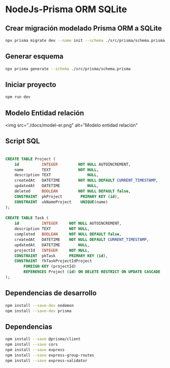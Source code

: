 # NodeJs-Prisma ORM SQLite

## Crear migración modelado Prisma ORM a SQLite

```bash
npx prisma migrate dev --name init --schema ./src/prisma/schema.prisma
```

## Generar esquema

```bash
npx prisma generate --schema ./src/prisma/schema.prisma
```

## Iniciar proyecto

```bash
npm run dev
```

## Modelo Entidad relación

<img src="./docs/model-er.png"
alt="Modelo entidad relación"
>

## Script SQL

```sql

CREATE TABLE Project (
    id          INTEGER         NOT NULL AUTOINCREMENT,
    name        TEXT            NOT NULL,
    description TEXT                NULL,
    createdAt   DATETIME        NOT NULL DEFAULT CURRENT_TIMESTAMP,
    updatedAt   DATETIME            NULL,
    deleted     BOOLEAN         NOT NULL DEFAULT false,
    CONSTRAINT  pkProject        PRIMARY KEY (id),
    CONSTRAINT  ukNameProject    UNIQUE(name)
);

CREATE TABLE Task (
    id          INTEGER     NOT NULL AUTOINCREMENT,
    description TEXT        NOT NULL,
    completed   BOOLEAN     NOT NULL DEFAULT false,
    createdAt   DATETIME    NOT NULL DEFAULT CURRENT_TIMESTAMP,
    updatedAt   DATETIME        NULL,
    projectId   INTEGER     NOT NULL,
    CONSTRAINT  pkTask      PRIMARY KEY (id),
    CONSTRAINT  fkTaskProjectIdProject
        FOREIGN KEY (projectId)
        REFERENCES Project (id) ON DELETE RESTRICT ON UPDATE CASCADE
);

```

## Dependencias de desarrollo

```bash
npm install --save-dev nodemon
npm install --save-dev prisma
```

## Dependencias

```bash
npm install --save @prisma/client
npm install --save cors
npm install --save express
npm install --save express-group-routes
npm install --save express-validator
```
